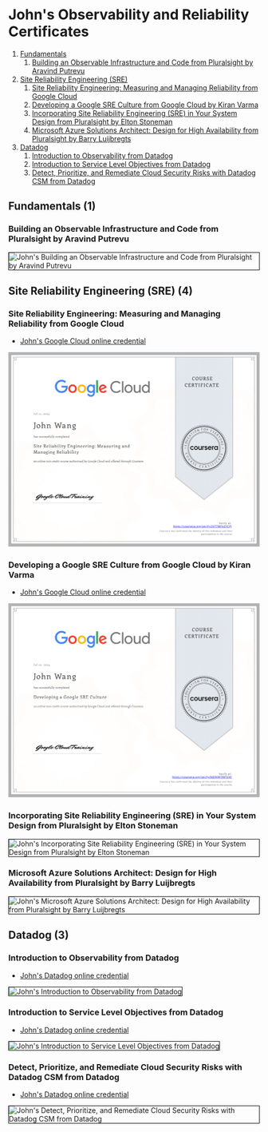 # John's Observability and Reliability Certificates
1. [Fundamentals](#fundamentals-1)
    1. [Building an Observable Infrastructure and Code from Pluralsight by Aravind Putrevu](#building-an-observable-infrastructure-and-code-from-pluralsight-by-aravind-putrevu)
1. [Site Reliability Engineering (SRE)](#site-reliability-engineering-sre-4)
    1. [Site Reliability Engineering: Measuring and Managing Reliability from Google Cloud](#site-reliability-engineering-measuring-and-managing-reliability-from-google-cloud)
    1. [Developing a Google SRE Culture from Google Cloud by Kiran Varma](#developing-a-google-sre-culture-from-google-cloud-by-kiran-varma)
    1. [Incorporating Site Reliability Engineering (SRE) in Your System Design from Pluralsight by Elton Stoneman](#incorporating-site-reliability-engineering-sre-in-your-system-design-from-pluralsight-by-elton-stoneman)
    1. [Microsoft Azure Solutions Architect: Design for High Availability from Pluralsight by Barry Luijbregts](#microsoft-azure-solutions-architect-design-for-high-availability-from-pluralsight-by-barry-luijbregts)
1. [Datadog](#datadog-3)
    1. [Introduction to Observability from Datadog](#introduction-to-observability-from-datadog)
    1. [Introduction to Service Level Objectives from Datadog](#introduction-to-service-level-objectives-from-datadog)
    1. [Detect, Prioritize, and Remediate Cloud Security Risks with Datadog CSM from Datadog](#detect-prioritize-and-remediate-cloud-security-risks-with-datadog-csm-from-datadog)
## Fundamentals (1)
### Building an Observable Infrastructure and Code from Pluralsight by Aravind Putrevu

<img src="../cert_observability_iac_building-an-observable-infrastructure-and-code_pluralsight_cert-6df99a2a-1abc-4bbd-80e9-044d56c60beb_2024-07-08.png" alt="John's Building an Observable Infrastructure and Code from Pluralsight by Aravind Putrevu" style="border:1px solid #000000" />

## Site Reliability Engineering (SRE) (4)
### Site Reliability Engineering: Measuring and Managing Reliability from Google Cloud
* [John's Google Cloud online credential](https://coursera.org/verify/2VT7MFUZYCPJ)

![John's Site Reliability Engineering: Measuring and Managing Reliability from Google Cloud](cert_sre_site-reliability-engineering-measuring-and-managing-reliability_google_cert-2VT7MFUZYCPJ_2024-07-11.png)

### Developing a Google SRE Culture from Google Cloud by Kiran Varma
* [John's Google Cloud online credential](https://coursera.org/verify/ND9VWTRXTZXF)

![John's Developing a Google SRE Culture from Google Cloud by Kiran Varma](cert_sre_developing-a-google-sre-culture_google_cert-ND9VWTRXTZXF_2024-07-10.png)

### Incorporating Site Reliability Engineering (SRE) in Your System Design from Pluralsight by Elton Stoneman

<img src="../cert_observability_site-reliability-engineering-sre-system-design-incorporating_pluralsight_elton-stoneman_2024-06-28.png" alt="John's Incorporating Site Reliability Engineering (SRE) in Your System Design from Pluralsight by Elton Stoneman" style="border:1px solid #000000" />

### Microsoft Azure Solutions Architect: Design for High Availability from Pluralsight by Barry Luijbregts

<img src="../cert_devops_azure_microsoft-azure-solutions-architect-design-for-high-availability_pluralsight_barry-luijbregts_2024-06-22.png" alt="John's Microsoft Azure Solutions Architect: Design for High Availability from Pluralsight by Barry Luijbregts" style="border:1px solid #000000" />

## Datadog (3)
### Introduction to Observability from Datadog
* [John's Datadog online credential](https://learn.datadoghq.com/certificates/yv6tc8ptwl)

<img src="../cert_datadog_observability_introduction-to-observability_datadog_cert-524379653_2024-06-24.jpg" alt="John's Introduction to Observability from Datadog" style="border:1px solid #000000" />

### Introduction to Service Level Objectives from Datadog
* [John's Datadog online credential](https://learn.datadoghq.com/certificates/k0hkjemqbk)

<img src="../cert_datadog_introduction-to-service-level-objectives_datadog_cert-525403903_2024-06-26.jpg" alt="John's Introduction to Service Level Objectives from Datadog" style="border:1px solid #000000" />

### Detect, Prioritize, and Remediate Cloud Security Risks with Datadog CSM from Datadog
* [John's Datadog online credential](https://learn.datadoghq.com/certificates/jq29dawso1)

<img src="../cert_datadog_appsec_detect-prioritize-remediate-cloud-security-riskes-with-datadog-csm_datadog_cert-jq29dawso1_2024-07-10.jpg" alt="John's Detect, Prioritize, and Remediate Cloud Security Risks with Datadog CSM from Datadog" style="border:1px solid #000000" />

